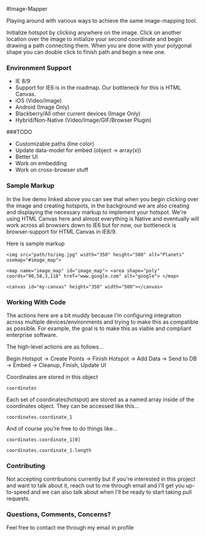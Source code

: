 #Image-Mapper

Playing around with various ways to achieve the same image-mapping tool.

Initialize hotspot by clicking anywhere on the image.  Click on another location over the image to initialize your second coordinate and begin drawing a path connecting them.  When you are done with your polygonal shape you can double click to finish path and begin a new one.

### Environment Support

- IE 8/9
- Support for IE6 is in the roadmap.  Our bottleneck for this is HTML Canvas.
- iOS (Video/Image)
- Android (Image Only)
- Blackberry/All other current devices (Image Only)
- Hybrid/Non-Native (Video/Image/GIF/Browser Plugin)


###TODO

- Customizable paths (line color)
- Update data-model for embed (object -> array(x))
- Better UI
- Work on embedding
- Work on cross-browser stuff

### Sample Markup

In the live demo linked above you can see that when you begin clicking over the image and creating hotspots, in the background we are also creating and displaying the necessary markup to implement your hotspot.  We're using HTML Canvas here and almost everything is Native and eventually will work across all browsers down to IE6 but for now, our bottleneck is browser-support for HTML Canvas in IE8/9.

Here is sample markup

`<img src="path/to/img.jpg" width="350" height="500" alt="Planets" usemap="#image_map">`

`<map name="image_map" id="image_map">
     <area shape="poly" coords="90,58,3,118" href="www.google.com" alt="google">
 </map>`

`<canvas id="my-canvas" height="350" width="500"></canvas>`


### Working With Code

The actions here are a bit muddy because I'm configuring integration across multiple devices/environments and trying to make this as compatible as possible.  For example, the goal is to make this as viable and compliant enterprise software.  

The high-level actions are as follows...

Begin Hotspot -> Create Points -> Finish Hotspot -> Add Data -> Send to DB -> Embed -> Cleanup, Finish, Update UI

Coordinates are stored in this object

`coordinates`

Each set of coordinates(hotspot) are stored as a named array inside of the coordinates object.  They can be accessed like this...

`coordinates.coordinate_1`

And of course you're free to do things like...

`coordinates.coordinate_1[0]`

`coordinates.coordinate_1.length`

### Contributing

Not accepting contributions currently but if you're interested in this project and want to talk about it, reach out to me through email and I'll get you up-to-speed and we can also talk about when I'll be ready to start taking pull requests.


### Questions, Comments, Concerns?

Feel free to contact me through my email in profile










